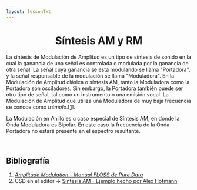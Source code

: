 ```yaml
---
layout: lessonTxt
---
```


# <center> Síntesis AM y RM </center>


La síntesis de Modulación de Amplitud es un tipo de síntesis de sonido en la cual la ganancia de una señal es controlada o modulada por la ganancia de otra señal. La señal cuya ganancia se está modulando se llama "Portadora", y la señal responsable de la modulación se llama "Moduladora". En la Modulación de Amplitud clásica o síntesis AM, tanto la Moduladora como la Portadora son osciladores. Sin embargo, la Portadora también puede ser otro tipo de señal, tal como un instrumento o una emisión vocal. La Modulación de Amplitud que utiliza una Moduladora de muy baja frecuencia se conoce como <i>trémolo</i>.[<a href="http://write.flossmanuals.net/pure-data/amplitude-modulation/">1</a>].

La Modulación en Anillo es u caso especial de Síntesis AM, en donde la Onda Moduladora es Bipolar. En este caso la frecuencia de la Onda Portadora no estará presente en el espectro resultante.

<br>

## Bibliografía

1. <a href="http://write.flossmanuals.net/pure-data/amplitude-modulation/"><i>Amplitude Modulation - Manual FLOSS de Pure Data</i></a>
2. CSD en el editor -> <a href="{{site.baseurl}}/lessons/sintesis_aditiva/side_projects/sintesis_am/Introduccion.csd">Síntesis AM - Ejemplo hecho por Alex Hofmann</a>

<br>
